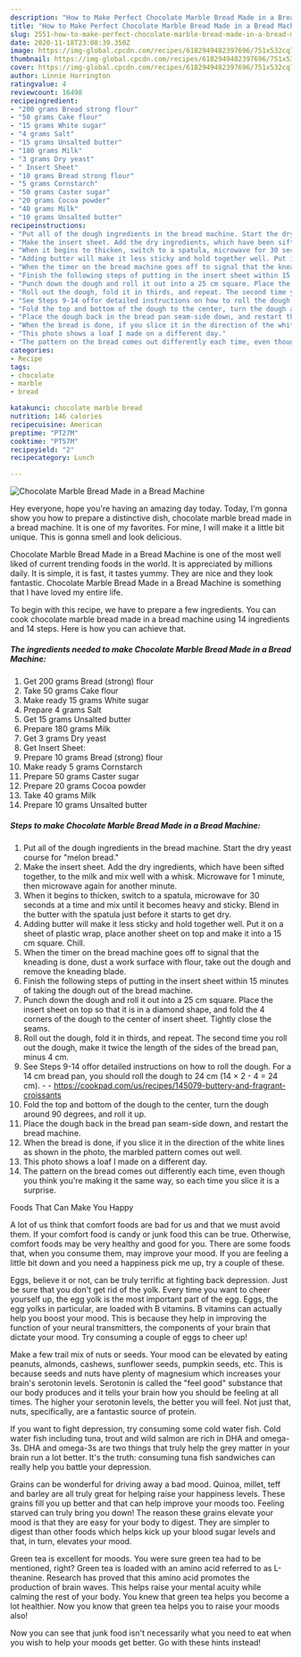 ```yaml
---
description: "How to Make Perfect Chocolate Marble Bread Made in a Bread Machine"
title: "How to Make Perfect Chocolate Marble Bread Made in a Bread Machine"
slug: 2551-how-to-make-perfect-chocolate-marble-bread-made-in-a-bread-machine
date: 2020-11-18T23:08:39.350Z
image: https://img-global.cpcdn.com/recipes/6182949482397696/751x532cq70/chocolate-marble-bread-made-in-a-bread-machine-recipe-main-photo.jpg
thumbnail: https://img-global.cpcdn.com/recipes/6182949482397696/751x532cq70/chocolate-marble-bread-made-in-a-bread-machine-recipe-main-photo.jpg
cover: https://img-global.cpcdn.com/recipes/6182949482397696/751x532cq70/chocolate-marble-bread-made-in-a-bread-machine-recipe-main-photo.jpg
author: Linnie Harrington
ratingvalue: 4
reviewcount: 16498
recipeingredient:
- "200 grams Bread strong flour"
- "50 grams Cake flour"
- "15 grams White sugar"
- "4 grams Salt"
- "15 grams Unsalted butter"
- "180 grams Milk"
- "3 grams Dry yeast"
- " Insert Sheet"
- "10 grams Bread strong flour"
- "5 grams Cornstarch"
- "50 grams Caster sugar"
- "20 grams Cocoa powder"
- "40 grams Milk"
- "10 grams Unsalted butter"
recipeinstructions:
- "Put all of the dough ingredients in the bread machine. Start the dry yeast course for &#34;melon bread.&#34;"
- "Make the insert sheet. Add the dry ingredients, which have been sifted together, to the milk and mix well with a whisk. Microwave for 1 minute, then microwave again for another minute."
- "When it begins to thicken, switch to a spatula, microwave for 30 seconds at a time and mix until it becomes heavy and sticky. Blend in the butter with the spatula just before it starts to get dry."
- "Adding butter will make it less sticky and hold together well. Put it on a sheet of plastic wrap, place another sheet on top and make it into a 15 cm square. Chill."
- "When the timer on the bread machine goes off to signal that the kneading is done, dust a work surface with flour, take out the dough and remove the kneading blade."
- "Finish the following steps of putting in the insert sheet within 15 minutes of taking the dough out of the bread machine."
- "Punch down the dough and roll it out into a 25 cm square. Place the insert sheet on top so that it is in a diamond shape, and fold the 4 corners of the dough to the center of insert sheet. Tightly close the seams."
- "Roll out the dough, fold it in thirds, and repeat. The second time you roll out the dough, make it twice the length of the sides of the bread pan, minus 4 cm."
- "See Steps 9-14 offor detailed instructions on how to roll the dough. For a 14 cm bread pan, you should roll the dough to 24 cm (14 × 2 - 4 = 24 cm).  https://cookpad.com/us/recipes/145079-buttery-and-fragrant-croissants"
- "Fold the top and bottom of the dough to the center, turn the dough around 90 degrees, and roll it up."
- "Place the dough back in the bread pan seam-side down, and restart the bread machine."
- "When the bread is done, if you slice it in the direction of the white lines as shown in the photo, the marbled pattern comes out well."
- "This photo shows a loaf I made on a different day."
- "The pattern on the bread comes out differently each time, even though you think you&#39;re making it the same way, so each time you slice it is a surprise."
categories:
- Recipe
tags:
- chocolate
- marble
- bread

katakunci: chocolate marble bread 
nutrition: 146 calories
recipecuisine: American
preptime: "PT27M"
cooktime: "PT57M"
recipeyield: "2"
recipecategory: Lunch

---
```



![Chocolate Marble Bread Made in a Bread Machine](https://img-global.cpcdn.com/recipes/6182949482397696/751x532cq70/chocolate-marble-bread-made-in-a-bread-machine-recipe-main-photo.jpg)

Hey everyone, hope you're having an amazing day today. Today, I'm gonna show you how to prepare a distinctive dish, chocolate marble bread made in a bread machine. It is one of my favorites. For mine, I will make it a little bit unique. This is gonna smell and look delicious.

Chocolate Marble Bread Made in a Bread Machine is one of the most well liked of current trending foods in the world. It is appreciated by millions daily. It is simple, it is fast, it tastes yummy. They are nice and they look fantastic. Chocolate Marble Bread Made in a Bread Machine is something that I have loved my entire life.




To begin with this recipe, we have to prepare a few ingredients. You can cook chocolate marble bread made in a bread machine using 14 ingredients and 14 steps. Here is how you can achieve that.

<!--inarticleads1-->

##### The ingredients needed to make Chocolate Marble Bread Made in a Bread Machine:

1. Get 200 grams Bread (strong) flour
1. Take 50 grams Cake flour
1. Make ready 15 grams White sugar
1. Prepare 4 grams Salt
1. Get 15 grams Unsalted butter
1. Prepare 180 grams Milk
1. Get 3 grams Dry yeast
1. Get  Insert Sheet:
1. Prepare 10 grams Bread (strong) flour
1. Make ready 5 grams Cornstarch
1. Prepare 50 grams Caster sugar
1. Prepare 20 grams Cocoa powder
1. Take 40 grams Milk
1. Prepare 10 grams Unsalted butter




<!--inarticleads2-->

##### Steps to make Chocolate Marble Bread Made in a Bread Machine:

1. Put all of the dough ingredients in the bread machine. Start the dry yeast course for &#34;melon bread.&#34;
1. Make the insert sheet. Add the dry ingredients, which have been sifted together, to the milk and mix well with a whisk. Microwave for 1 minute, then microwave again for another minute.
1. When it begins to thicken, switch to a spatula, microwave for 30 seconds at a time and mix until it becomes heavy and sticky. Blend in the butter with the spatula just before it starts to get dry.
1. Adding butter will make it less sticky and hold together well. Put it on a sheet of plastic wrap, place another sheet on top and make it into a 15 cm square. Chill.
1. When the timer on the bread machine goes off to signal that the kneading is done, dust a work surface with flour, take out the dough and remove the kneading blade.
1. Finish the following steps of putting in the insert sheet within 15 minutes of taking the dough out of the bread machine.
1. Punch down the dough and roll it out into a 25 cm square. Place the insert sheet on top so that it is in a diamond shape, and fold the 4 corners of the dough to the center of insert sheet. Tightly close the seams.
1. Roll out the dough, fold it in thirds, and repeat. The second time you roll out the dough, make it twice the length of the sides of the bread pan, minus 4 cm.
1. See Steps 9-14 offor detailed instructions on how to roll the dough. For a 14 cm bread pan, you should roll the dough to 24 cm (14 × 2 - 4 = 24 cm). -  - https://cookpad.com/us/recipes/145079-buttery-and-fragrant-croissants
1. Fold the top and bottom of the dough to the center, turn the dough around 90 degrees, and roll it up.
1. Place the dough back in the bread pan seam-side down, and restart the bread machine.
1. When the bread is done, if you slice it in the direction of the white lines as shown in the photo, the marbled pattern comes out well.
1. This photo shows a loaf I made on a different day.
1. The pattern on the bread comes out differently each time, even though you think you&#39;re making it the same way, so each time you slice it is a surprise.




Foods That Can Make You Happy


A lot of us think that comfort foods are bad for us and that we must avoid them. If your comfort food is candy or junk food this can be true. Otherwise, comfort foods may be very healthy and good for you. There are some foods that, when you consume them, may improve your mood. If you are feeling a little bit down and you need a happiness pick me up, try a couple of these.

Eggs, believe it or not, can be truly terrific at fighting back depression. Just be sure that you don't get rid of the yolk. Every time you want to cheer yourself up, the egg yolk is the most important part of the egg. Eggs, the egg yolks in particular, are loaded with B vitamins. B vitamins can actually help you boost your mood. This is because they help in improving the function of your neural transmitters, the components of your brain that dictate your mood. Try consuming a couple of eggs to cheer up!

Make a few trail mix of nuts or seeds. Your mood can be elevated by eating peanuts, almonds, cashews, sunflower seeds, pumpkin seeds, etc. This is because seeds and nuts have plenty of magnesium which increases your brain's serotonin levels. Serotonin is called the "feel good" substance that our body produces and it tells your brain how you should be feeling at all times. The higher your serotonin levels, the better you will feel. Not just that, nuts, specifically, are a fantastic source of protein.

If you want to fight depression, try consuming some cold water fish. Cold water fish including tuna, trout and wild salmon are rich in DHA and omega-3s. DHA and omega-3s are two things that truly help the grey matter in your brain run a lot better. It's the truth: consuming tuna fish sandwiches can really help you battle your depression. 

Grains can be wonderful for driving away a bad mood. Quinoa, millet, teff and barley are all truly great for helping raise your happiness levels. These grains fill you up better and that can help improve your moods too. Feeling starved can truly bring you down! The reason these grains elevate your mood is that they are easy for your body to digest. They are simpler to digest than other foods which helps kick up your blood sugar levels and that, in turn, elevates your mood.

Green tea is excellent for moods. You were sure green tea had to be mentioned, right? Green tea is loaded with an amino acid referred to as L-theanine. Research has proved that this amino acid promotes the production of brain waves. This helps raise your mental acuity while calming the rest of your body. You knew that green tea helps you become a lot healthier. Now you know that green tea helps you to raise your moods also!

Now you can see that junk food isn't necessarily what you need to eat when you wish to help your moods get better. Go  with  these hints  instead!

